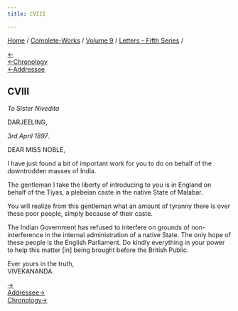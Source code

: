 ```yaml
---
title: CVIII

---
```

<div>

[Home](../../../index.htm) / [Complete-Works](../../complete_works.htm)
/ [Volume 9](../volume_9_contents.htm) / [Letters – Fifth
Series](letters_fifth_series_contents.htm) /

[←](107_ram_ram.htm)  
[←Chronology](107_ram_ram.htm)  
[←Addressee](101_miss_noble.htm)

## CVIII

*To Sister Nivedita*

DARJEELING,

*3rd April 1897*.

DEAR MISS NOBLE,

I have just found a bit of important work for you to do on behalf of the
downtrodden masses of India.

The gentleman I take the liberty of introducing to you is in England on
behalf of the Tiyas, a plebeian caste in the native State of Malabar.

You will realize from this gentleman what an amount of tyranny there is
over these poor people, simply because of their caste.

The Indian Government has refused to interfere on grounds of
non-interference in the internal administration of a native State. The
only hope of these people is the English Parliament. Do kindly
everything in your power to help this matter \[in\] being brought before
the British Public.

Ever yours in the truth,  
VIVEKANANDA.

[→](109_lalajee.htm)  
[Addressee→](../../volume_8/epistles_fourth_series/091_miss_noble.htm)  
[Chronology→](../../volume_5/epistles_first_series/074_honoured_madam.htm)

</div>

